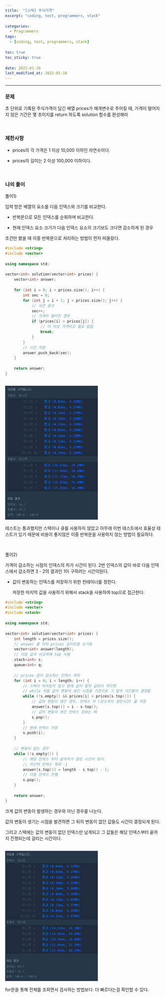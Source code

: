 ```yaml
---
title:  "[스택] 주식가격"
excerpt: "coding, test, programmers, stack"

categories: 
  - Programmers
tags:
  - [coding, test, programmers, stack]

toc: true
toc_sticky: true
 
date: 2022-01-10
last_modified_at: 2022-01-10
---  
```


***

### 문제

초 단위로 기록된 주식가격이 담긴 배열 prices가 매개변수로 주어질 때, 가격이 떨어지지 않은 기간은 몇 초이지를 return 하도록 solution 함수를 완성해라

<br>

### 제한사항

* prices의 각 가격은 1 이상 10,000 이하인 자연수이다.

* prices의 길이는 2 이상 100,000 이하이다.

<br>

### 나의 풀이

풀이1)

입력 받은 배열의 요소를 다음 인덱스와 크기를 비교한다.  

* 반복문으로 모든 인덱스를 순회하며 비교한다.

* 현재 인덱스 요소 크기가 다음 인덱스 요소의 크기보도 크다면 감소하게 된 경우

조건만 봤을 때 이중 반복문으로 처리하는 방법이 먼저 떠올랐다.  

```cpp
#include <string>
#include <vector>

using namespace std;

vector<int> solution(vector<int> prices) {
	vector<int> answer;

	for (int i = 0; i < prices.size(); i++) {
		int sec = 0;
		for (int j = i + 1; j < prices.size(); j++) {
			// 시간 증가
			sec++;
			// 가격이 떨이진 경우
			if (prices[i] > prices[j]) {
				// 더 이상 가격비교 필요 없음
				break;
			}
		}
		// 시간 저장
		answer.push_back(sec);
	}

	return answer;
}
```

<br>
<img src="/assets/images/20220110_Posting/result1.png" title="eulerAngle" width="300px">
<br>

테스트는 통과했지만 스택이나 큐를 사용하지 않았고 아무래 이번 테스트에서 효율성 테스트가 있기 때문에 비용이 좋지않은 이중 반복문을 사용하지 않는 방법이 필요하다.  

<br>

풀이2)

가격이 감소하는 시점의 인덱스의 차가 시간이 된다. 2번 인덱스의 값이 바로 다음 인덱스에서 감소하면 3 - 2의 결과인 1이 구하려는 시간이된다.  

* 값이 변동하는 인덱스를 저장하기 위한 컨테이너를 정한다. 

  저장한 마지막 값을 사용하기 위해서 stack을 사용하여 top으로 접근한다.

```cpp
#include <string>
#include <vector>
#include <stack>

using namespace std;

vector<int> solution(vector<int> prices) {
	int length = prices.size();
	// answer 를 미리 prices 길이만큼 초기화
	vector<int> answer(length);
	// 다음 값과 비교위해 top 사용
	stack<int> s;
	queue<int> q;

	// prices 값이 감소하는 인덱스 파악
	for (int i = 0; i < length; i++) {
		// 스택이 비어있지 않고 현재 값이 앞의 값보다 작으면
		// while 처음 값의 변동이 생긴 시점을 기준으로 그 앞의 시간들이 결정됨
		while (!s.empty() && prices[i] < prices[s.top()]) {
			// 값의 변동이 생긴 경우, 인덱스 차 (감소까지 걸린시간) 을 저장
			answer[s.top()] = i - s.top();
			// 값의 변동이 생긴 인덱스 정보는 제
			s.pop();
		}
		// 현재 인덱스 저장
		s.push(i);
	}

	// 변동이 없는 경우
	while (!s.empty()) {
		// 해당 인덱스 부터 끝까지가 걸린 시간이 된다.
		// 자신의 인덱스 제외 -1
		answer[s.top()] = length - s.top() - 1;
		// 다음 인덱스 진행
		s.pop();
	}

	return answer;
}
```

크게 값의 변동이 발생하는 경우와 아닌 경우를 나눈다. 

값의 변동이 생기는 시점을 발견하면 그 뒤의 변동이 없던 값들도 시간이 결정되게 된다.  

그리고 스택에는 값의 변동이 없던 인덱스만 남게되고 그 값들은 해당 인덱스부터 끝까지 진행되는데 걸리는 시간이다.

<br>
<img src="/assets/images/20220110_Posting/result2.png" title="eulerAngle" width="300px">
<br>

for문을 통해 전체를 조회면서 검사하는 방법보다. 더 빠르다는걸 확인할 수 있다.

